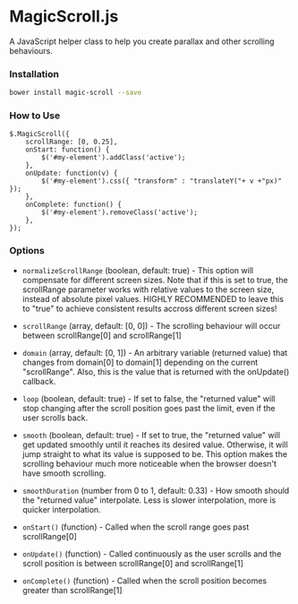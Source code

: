 # MagicScroll.js

A JavaScript helper class to help you create parallax and other scrolling behaviours.

### Installation

```sh
bower install magic-scroll --save
```

### How to Use

```
$.MagicScroll({
    scrollRange: [0, 0.25],
    onStart: function() {
        $('#my-element').addClass('active');
    },
    onUpdate: function(v) {
        $('#my-element').css({ "transform" : "translateY("+ v +"px)" });
    },
    onComplete: function() {
        $('#my-element').removeClass('active');
    },
});
```

### Options

  - `normalizeScrollRange` (boolean, default: true) - This option will compensate for different screen sizes.
        Note that if this is set to true, the scrollRange parameter works
        with relative values to the screen size, instead of absolute pixel values.
        HIGHLY RECOMMENDED to leave this to "true" to achieve consistent results
        accross different screen sizes!

  - `scrollRange` (array, default: [0, 0]) - The scrolling behaviour will occur between scrollRange[0] and scrollRange[1]

  - `domain` (array, default: [0, 1]) - An arbitrary variable (returned value) that changes from domain[0] to domain[1] depending on
        the current "scrollRange". Also, this is the value that is returned with the onUpdate() callback.

  - `loop` (boolean, default: true) - If set to false, the "returned value" will stop changing after
        the scroll position goes past the limit, even if the user scrolls back.

  - `smooth` (boolean, default: true) - If set to true, the "returned value" will get updated smoothly until
        it reaches its desired value. Otherwise, it will jump straight to
        what its value is supposed to be. This option makes the scrolling
        behaviour much more noticeable when the browser doesn't have smooth scrolling.

  - `smoothDuration` (number from 0 to 1, default: 0.33) - How smooth should the "returned value" interpolate. Less is slower interpolation, more is quicker interpolation.

  - `onStart()` (function) - Called when the scroll range goes past scrollRange[0]

  - `onUpdate()` (function) - Called continuously as the user scrolls
        and the scroll position is between scrollRange[0] and scrollRange[1]

  - `onComplete()` (function) - Called when the scroll position becomes greater than scrollRange[1]
